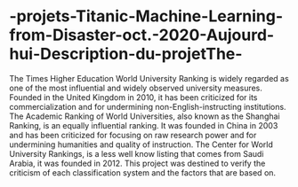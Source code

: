 # -projets-Titanic-Machine-Learning-from-Disaster-oct.-2020-Aujourd-hui-Description-du-projetThe-
The Times Higher Education World University Ranking is widely regarded as one of the most influential and widely observed university measures. Founded in the United Kingdom in 2010, it has been criticized for its commercialization and for undermining non-English-instructing institutions.  The Academic Ranking of World Universities, also known as the Shanghai Ranking, is an equally influential ranking. It was founded in China in 2003 and has been criticized for focusing on raw research power and for undermining humanities and quality of instruction.  The Center for World University Rankings, is a less well know listing that comes from Saudi Arabia, it was founded in 2012.   This project was destined to verify the criticism of each classification system and the factors that are based on.
